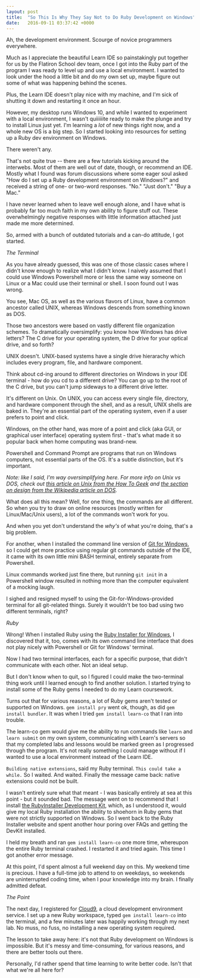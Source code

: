 ```yaml
---
layout: post
title:  "So This Is Why They Say Not to Do Ruby Development on Windows"
date:   2016-09-11 03:37:42 +0000
---
```


Ah, the development environment. Scourge of novice programmers everywhere.

Much as I appreciate the beautiful Learn IDE so painstakingly put together for us by the Flatiron School dev team, once I got into the Ruby part of the program I was ready to level up and use a local environment. I wanted to look under the hood a little bit and do my own set up, maybe figure out some of what was happening behind the scenes.

Plus, the Learn IDE doesn't play nice with my machine, and I'm sick of shutting it down and restarting it once an hour.

However, my desktop runs Windows 10, and while I wanted to experiment with a local environment, I wasn't quiiiiiite ready to make the plunge and try to install Linux just yet. I'm learning a *lot* of new things right now, and a whole new OS is a big step. So I started looking into resources for setting up a Ruby dev environment on Windows.

There weren't any.

That's not quite true -- there are a few tutorials kicking around the interwebs. Most of them are well out of date, though, or recommend an IDE. Mostly what I found was forum discussions where some eager soul asked "How do I set up a Ruby development environment on Windows?" and received a string of one- or two-word responses. "No." "Just don't." "Buy a Mac."

I have never learned when to leave well enough alone, and I have what is probably far too much faith in my own ability to figure stuff out. These overwhelmingly negative responses with little information attached just made me more determined.

So, armed with a bunch of outdated tutorials and a can-do attitude, I got started.

*The Terminal*

As you have already guessed, this was one of those classic cases where I didn't know enough to realize what I didn't know. I naively assumed that I could use Windows Powershell more or less the same way someone on Linux or a Mac could use their terminal or shell. I soon found out I was wrong.

You see, Mac OS, as well as the various flavors of Linux, have a common ancestor called UNIX, whereas Windows descends from something known as DOS.

Those two ancestors were based on vastly different file organization schemes. To dramatically oversimplify: you know how Windows has drive letters? The C drive for your operating system, the D drive for your optical drive, and so forth?

UNIX doesn't. UNIX-based systems have a single drive hierarachy which includes every program, file, and hardware component.

Think about cd-ing around to different directories on Windows in your IDE terminal - how do you cd to a different drive? You can go up to the root of the C drive, but you can't jump sideways to a different drive letter.

It's different on Unix. On UNIX, you can access every single file, directory, and hardware component through the shell, and as a result, UNIX shells are baked in. They're an essential part of the operating system, even if a user prefers to point and click.

Windows, on the other hand, was more of a point and click (aka GUI, or graphical user interface) operating system first - that's what made it so popular back when home computing was brand-new.

Powershell and Command Prompt are programs that run on Windows computers, not essential parts of the OS. It's a subtle distinction, but it's important.

*Note: like I said, I'm way oversimplifying here. For more info on Unix vs DOS, check out [this article on Unix from the How To Geek](http://www.howtogeek.com/182649/htg-explains-what-is-unix/) and [the section on design from the Wikipedia article on DOS](https://en.wikipedia.org/wiki/DOS#Design).*

What does all this mean? Well, for one thing, the commands are all different. So when you try to draw on online resources (mostly written for Linux/Mac/Unix users), a lot of the commands won't work for you.

And when you yet don't understand the *why's* of what you're doing, that's a big problem.

For another, when I installed the command line version of [Git for Windows](https://git-for-windows.github.io/), so I could get more practice using regular git commands outside of the IDE, it came with its own little mini BASH terminal, entirely separate from Powershell.

Linux commands worked just fine there, but running `git init` in a Powershell window resulted in nothing more than the computer equivalent of a mocking laugh.

I sighed and resigned myself to using the Git-for-Windows-provided terminal for all git-related things. Surely it wouldn't be too bad using two different terminals, right?

*Ruby*

Wrong! When I installed Ruby using the [Ruby Installer for Windows](http://rubyinstaller.org/), I discovered that it, too, comes with its own command line interface that does not play nicely with Powershell or Git for Windows' terminal.

Now I had two terminal interfaces, each for a specific purpose, that didn't communicate with each other. Not an ideal setup.

But I don't know when to quit, so I figured I could make the two-terminal thing work until I learned enough to find another solution. I started trying to install some of the Ruby gems I needed to do my Learn coursework.

Turns out that for various reasons, a lot of Ruby gems aren't tested or supported on Windows. `gem install pry` went ok, though, as did `gem install bundler`. It was when I tried `gem install learn-co` that I ran into trouble.

The learn-co gem would give me the ability to run commands like `learn` and `learn submit` on my own system, communicating with Learn's servers so that my completed labs and lessons would be marked green as I progressed through the program. It's not really something I could manage without if I wanted to use a local environment instead of the Learn IDE.

`Building native extensions`, said my Ruby terminal. `This could take a while.` So I waited. And waited. Finally the message came back: native extensions could not be built.

I wasn't entirely sure what that meant - I was basically entirely at sea at this point - but it sounded bad. The message went on to recommend that I install [the RubyInstaller Development Kit](http://rubyinstaller.org/downloads/), which, as I understood it, would give my local Ruby installation the ability to shoehorn in Ruby gems that were not strictly supported on Windows. So I went back to the Ruby Installer website and spent another hour poring over FAQs and getting the DevKit installed.

I held my breath and ran `gem install learn-co` one more time, whereupon the entire Ruby terminal crashed. I restarted it and tried again. This time I got another error message.

At this point, I'd spent almost a full weekend day on this. My weekend time is precious. I have a full-time job to attend to on weekdays, so weekends are uninterrupted coding time, when I pour knowledge into my brain. I finally admitted defeat.

*The Point*

The next day, I registered for [Cloud9](https://c9.io/), a cloud development environment service. I set up a new Ruby workspace, typed `gem install learn-co` into the terminal, and a few minutes later was happily working through my next lab. No muss, no fuss, no installing a new operating system required.

The lesson to take away here: it's not that Ruby development on Windows is impossible. But it's messy and time-consuming, for various reasons, and there are better tools out there.

Personally, I'd rather spend that time learning to write better code. Isn't that what we're all here for?
